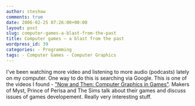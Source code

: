 ```yaml
---
author: steshaw
comments: true
date: 2006-02-25 07:26:00+00:00
layout: post
slug: computer-games-a-blast-from-the-past
title: Computer games – a blast from the past
wordpress_id: 39
categories: - Programming
tags: - Computer Games - Computer Graphics
---
```


I've been watching more video and listening to more audio (podcasts) lately on my computer. One way to do this is searching via Google. This is one of the videos I found - ["Now and Then: Computer Graphics in Games"](http://video.google.com/videoplay?docid=-422890025950694425&q=Computer+History+Museum). Makers of Myst, Prince of Perisa and The Sims talk about their games and discuss issues of games developement. Really very interesting stuff.
